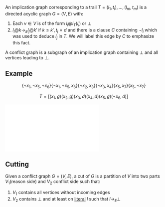 

An implication graph corresponding to a trail $T = (l_1, t_i),\dots, (l_m, t_m)$ is a directed acyclic graph $G = (V, E)$ with:

1. Each $v\in V$ is of the form $l_i @ l_T(l_i)$ or $\bot$
2. $l_i@k \to_E l_j @k'$ if $k \leq k', t_j = d$ and there is a clause $C$ containing $\neg l_i$ which was used to deduce $l_j$ in $T$. We will label this edge by $C$ to emphasize this fact.

A conflict graph is a subgraph of an implication graph containing $\bot$ and all vertices leading to $\bot$.


## Example

$$ \lbrace \neg x_1, \neg x_5, \neg x_6 \rbrace \lbrace \neg x_1, \neg x_5, x_6 \rbrace\lbrace \neg x_2, x_3\rbrace \lbrace \neg x_3, x_4 \rbrace\lbrace x_5, x_7 \rbrace\lbrace x_5, \neg x_7 \rbrace$$

$$T = [(x_1, g)(x_2, g)(x_3, d)(x_4, d)(x_5, g)(\neg x_6, d)]$$

![](Implication%20Graph%202024-05-01%2012.47.17.excalidraw.md)

## Cutting

Given a conflict graph $G = (V, E)$, a cut of $G$ is a partition of $V$ into two parts $V_1$(reason side) and $V_2$ conflict side such that:
1. $V_1$ contains all vertices without incoming edges
2. $V_2$ contains $\bot$ and at least on [literal](Literal.md) $l$ such that $l\to_E \bot$
